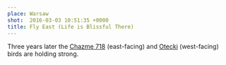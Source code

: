 ```yaml
---
place: Warsaw
shot:  2016-03-03 10:51:35 +0000
title: Fly East (Life is Blissful There)
---
```


Three years later the [Chazme 718](http://chazme718.blogspot.com/) (east-facing) and [Otecki](http://otecki.com/) (west-facing) birds are holding strong.
